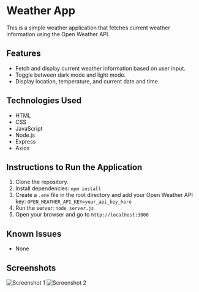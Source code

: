 # Weather App

This is a simple weather application that fetches current weather information using the Open Weather API.

## Features

- Fetch and display current weather information based on user input.
- Toggle between dark mode and light mode.
- Display location, temperature, and current date and time.

## Technologies Used

- HTML
- CSS
- JavaScript
- Node.js
- Express
- Axios

## Instructions to Run the Application

1. Clone the repository.
2. Install dependencies: `npm install`
3. Create a `.env` file in the root directory and add your Open Weather API key: `OPEN_WEATHER_API_KEY=your_api_key_here`
4. Run the server: `node server.js`
5. Open your browser and go to `http://localhost:3000`

## Known Issues

- None

## Screenshots

![Screenshot 1](screenshots/screenshot1.png)
![Screenshot 2](screenshots/screenshot2.png)
